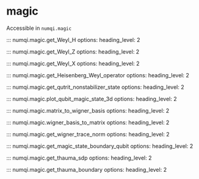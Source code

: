 # magic

Accessible in `numqi.magic`

::: numqi.magic.get_Weyl_H
    options:
      heading_level: 2

::: numqi.magic.get_Weyl_Z
    options:
      heading_level: 2

::: numqi.magic.get_Weyl_X
    options:
      heading_level: 2

::: numqi.magic.get_Heisenberg_Weyl_operator
    options:
      heading_level: 2

::: numqi.magic.get_qutrit_nonstabilizer_state
    options:
      heading_level: 2

::: numqi.magic.plot_qubit_magic_state_3d
    options:
      heading_level: 2

::: numqi.magic.matrix_to_wigner_basis
    options:
      heading_level: 2

::: numqi.magic.wigner_basis_to_matrix
    options:
      heading_level: 2

::: numqi.magic.get_wigner_trace_norm
    options:
      heading_level: 2

::: numqi.magic.get_magic_state_boundary_qubit
    options:
      heading_level: 2

::: numqi.magic.get_thauma_sdp
    options:
      heading_level: 2

::: numqi.magic.get_thauma_boundary
    options:
      heading_level: 2
